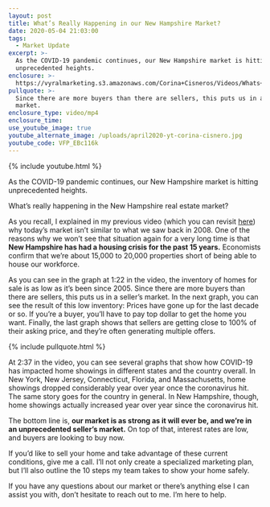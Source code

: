 ```yaml
---
layout: post
title: What’s Really Happening in our New Hampshire Market?
date: 2020-05-04 21:03:00
tags:
  - Market Update
excerpt: >-
  As the COVID-19 pandemic continues, our New Hampshire market is hitting
  unprecedented heights.
enclosure: >-
  https://vyralmarketing.s3.amazonaws.com/Corina+Cisneros/Videos/Whats+Really+Happening+in+our+New+Hampshire+Market_.mp4
pullquote: >-
  Since there are more buyers than there are sellers, this puts us in a seller’s
  market.
enclosure_type: video/mp4
enclosure_time:
use_youtube_image: true
youtube_alternate_image: /uploads/april2020-yt-corina-cisnero.jpg
youtube_code: VFP_EBc116k
---
```


{% include youtube.html %}

As the COVID-19 pandemic continues, our New Hampshire market is hitting unprecedented heights.

What’s really happening in the New Hampshire real estate market?

As you recall, I explained in my previous video (which you can revisit [here](/6-reasons-why-this-2020-chaos-wont-be-2008s-housing-crash.html)) why today’s market isn’t similar to what we saw back in 2008. One of the reasons why we won’t see that situation again for a very long time is that **New Hampshire has had a housing crisis for the past 15 years.** Economists confirm that we’re about 15,000 to 20,000 properties short of being able to house our workforce.&nbsp;

As you can see in the graph at 1:22 in the video, the inventory of homes for sale is as low as it’s been since 2005. Since there are more buyers than there are sellers, this puts us in a seller’s market. In the next graph, you can see the result of this low inventory: Prices have gone up for the last decade or so. If you’re a buyer, you’ll have to pay top dollar to get the home you want. Finally, the last graph shows that sellers are getting close to 100% of their asking price, and they’re often generating multiple offers.

{% include pullquote.html %}

At 2:37 in the video, you can see several graphs that show how COVID-19 has impacted home showings in different states and the country overall. In New York, New Jersey, Connecticut, Florida, and Massachusetts, home showings dropped considerably year over year once the coronavirus hit. The same story goes for the country in general. In New Hampshire, though, home showings actually increased year over year since the coronavirus hit.&nbsp;

The bottom line is, **our market is as strong as it will ever be, and we’re in an unprecedented seller’s market.** On top of that, interest rates are low, and buyers are looking to buy now.&nbsp;

If you’d like to sell your home and take advantage of these current conditions, give me a call. I’ll not only create a specialized marketing plan, but I’ll also outline the 10 steps my team takes to show your home safely.&nbsp;

If you have any questions about our market or there’s anything else I can assist you with, don’t hesitate to reach out to me. I’m here to help.

&nbsp;